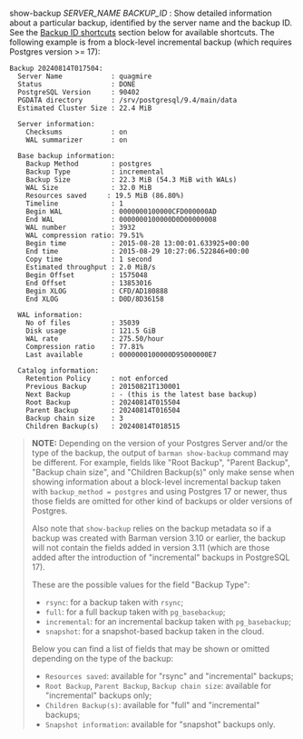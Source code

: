 show-backup *SERVER_NAME* *BACKUP_ID*
:   Show detailed information about a particular backup, identified by
    the server name and the backup ID. See the [Backup ID shortcuts](#shortcuts)
    section below for available shortcuts. The following example is from
    a block-level incremental backup (which requires Postgres version >= 17):

```
Backup 20240814T017504:
  Server Name            : quagmire
  Status                 : DONE
  PostgreSQL Version     : 90402
  PGDATA directory       : /srv/postgresql/9.4/main/data
  Estimated Cluster Size : 22.4 MiB

  Server information:
    Checksums            : on
    WAL summarizer       : on

  Base backup information:
    Backup Method        : postgres
    Backup Type          : incremental
    Backup Size          : 22.3 MiB (54.3 MiB with WALs)
    WAL Size             : 32.0 MiB
    Resources saved     : 19.5 MiB (86.80%)
    Timeline             : 1
    Begin WAL            : 0000000100000CFD000000AD
    End WAL              : 0000000100000D0D00000008
    WAL number           : 3932
    WAL compression ratio: 79.51%
    Begin time           : 2015-08-28 13:00:01.633925+00:00
    End time             : 2015-08-29 10:27:06.522846+00:00
    Copy time            : 1 second
    Estimated throughput : 2.0 MiB/s
    Begin Offset         : 1575048
    End Offset           : 13853016
    Begin XLOG           : CFD/AD180888
    End XLOG             : D0D/8D36158

  WAL information:
    No of files          : 35039
    Disk usage           : 121.5 GiB
    WAL rate             : 275.50/hour
    Compression ratio    : 77.81%
    Last available       : 0000000100000D95000000E7

  Catalog information:
    Retention Policy     : not enforced
    Previous Backup      : 20150821T130001
    Next Backup          : - (this is the latest base backup)
    Root Backup          : 20240814T015504
    Parent Backup        : 20240814T016504
    Backup chain size    : 3
    Children Backup(s)   : 20240814T018515
```

> **NOTE:**
> Depending on the version of your Postgres Server and/or the type
> of the backup, the output of `barman show-backup` command may
> be different. For example, fields like "Root Backup", "Parent Backup",
> "Backup chain size", and "Children Backup(s)" only make sense when
> showing information about a block-level incremental backup taken
> with `backup_method = postgres` and using Postgres 17 or newer,
> thus those fields are omitted for other kind of backups or older versions
> of Postgres.
>
> Also note that `show-backup` relies on the backup metadata so if a backup
> was created with Barman version 3.10 or earlier, the backup will not 
> contain the fields added in version 3.11 (which are those added after
> the introduction of "incremental" backups in PostgreSQL 17).
>
> These are the possible values for the field "Backup Type":
>
> * `rsync`: for a backup taken with `rsync`;
> * `full`: for a full backup taken with `pg_basebackup`;
> * `incremental`: for an incremental backup taken with `pg_basebackup`;
> * `snapshot`: for a snapshot-based backup taken in the cloud.
>
> Below you can find a list of fields that may be shown or omitted depending
> on the type of the backup:
>
> * `Resources saved`: available for "rsync" and "incremental" backups;
> * `Root Backup`, `Parent Backup`, `Backup chain size`: available for 
> "incremental" backups only;
> * `Children Backup(s)`: available for "full" and "incremental" backups;
> * `Snapshot information`: available for "snapshot" backups only.
